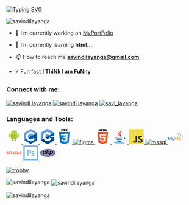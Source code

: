<a href="https://git.io/typing-svg"><img src="https://readme-typing-svg.demolab.com?font=Rajdhani&size=30&pause=1000&color=F747BE&center=true&vCenter=true&width=440&lines=Hey++I'm+SAVINDI+LAYANGA;Software+Engineer+in+Sri+Lanka+" alt="Typing SVG" /></a>
    
<p align="left"> <img src="https://komarev.com/ghpvc/?username=savindilayanga&label=Profile%20views&color=0e75b6&style=flat" alt="savindilayanga" /> </p>

- 🔭 I’m currently working on [MyPortFolio](https://github.com/SavindiLayanga/MyPortFolio.git)

- 🌱 I’m currently learning **html...**

- 📫 How to reach me **savindilayanga@gmail.com**

- ⚡ Fun fact **I ThiNk I am FuNny**

<h3 align="left">Connect with me:</h3>
<p align="left">
<a href="https://linkedin.com/in/savindi layanga" target="blank"><img align="center" src="https://raw.githubusercontent.com/rahuldkjain/github-profile-readme-generator/master/src/images/icons/Social/linked-in-alt.svg" alt="savindi layanga" height="30" width="40" /></a>
<a href="https://fb.com/savindi layanga" target="blank"><img align="center" src="https://raw.githubusercontent.com/rahuldkjain/github-profile-readme-generator/master/src/images/icons/Social/facebook.svg" alt="savindi layanga" height="30" width="40" /></a>
<a href="https://instagram.com/savi_layanga" target="blank"><img align="center" src="https://raw.githubusercontent.com/rahuldkjain/github-profile-readme-generator/master/src/images/icons/Social/instagram.svg" alt="savi_layanga" height="30" width="40" /></a>
</p>

<h3 align="left">Languages and Tools:</h3>
<p align="left"> <a href="https://developer.android.com" target="_blank" rel="noreferrer"> <img src="https://raw.githubusercontent.com/devicons/devicon/master/icons/android/android-original-wordmark.svg" alt="android" width="40" height="40"/> </a> <a href="https://www.cprogramming.com/" target="_blank" rel="noreferrer"> <img src="https://raw.githubusercontent.com/devicons/devicon/master/icons/c/c-original.svg" alt="c" width="40" height="40"/> </a> <a href="https://www.w3schools.com/cpp/" target="_blank" rel="noreferrer"> <img src="https://raw.githubusercontent.com/devicons/devicon/master/icons/cplusplus/cplusplus-original.svg" alt="cplusplus" width="40" height="40"/> </a> <a href="https://www.w3schools.com/css/" target="_blank" rel="noreferrer"> <img src="https://raw.githubusercontent.com/devicons/devicon/master/icons/css3/css3-original-wordmark.svg" alt="css3" width="40" height="40"/> </a> <a href="https://www.figma.com/" target="_blank" rel="noreferrer"> <img src="https://www.vectorlogo.zone/logos/figma/figma-icon.svg" alt="figma" width="40" height="40"/> </a> <a href="https://www.w3.org/html/" target="_blank" rel="noreferrer"> <img src="https://raw.githubusercontent.com/devicons/devicon/master/icons/html5/html5-original-wordmark.svg" alt="html5" width="40" height="40"/> </a> <a href="https://www.java.com" target="_blank" rel="noreferrer"> <img src="https://raw.githubusercontent.com/devicons/devicon/master/icons/java/java-original.svg" alt="java" width="40" height="40"/> </a> <a href="https://developer.mozilla.org/en-US/docs/Web/JavaScript" target="_blank" rel="noreferrer"> <img src="https://raw.githubusercontent.com/devicons/devicon/master/icons/javascript/javascript-original.svg" alt="javascript" width="40" height="40"/> </a> <a href="https://www.microsoft.com/en-us/sql-server" target="_blank" rel="noreferrer"> <img src="https://www.svgrepo.com/show/303229/microsoft-sql-server-logo.svg" alt="mssql" width="40" height="40"/> </a> <a href="https://www.mysql.com/" target="_blank" rel="noreferrer"> <img src="https://raw.githubusercontent.com/devicons/devicon/master/icons/mysql/mysql-original-wordmark.svg" alt="mysql" width="40" height="40"/> </a> <a href="https://www.oracle.com/" target="_blank" rel="noreferrer"> <img src="https://raw.githubusercontent.com/devicons/devicon/master/icons/oracle/oracle-original.svg" alt="oracle" width="40" height="40"/> </a> <a href="https://www.photoshop.com/en" target="_blank" rel="noreferrer"> <img src="https://raw.githubusercontent.com/devicons/devicon/master/icons/photoshop/photoshop-line.svg" alt="photoshop" width="40" height="40"/> </a> <a href="https://www.php.net" target="_blank" rel="noreferrer"> <img src="https://raw.githubusercontent.com/devicons/devicon/master/icons/php/php-original.svg" alt="php" width="40" height="40"/> </a> </p>

[![trophy](https://github-profile-trophy.vercel.app/?username=ryo-ma&theme=onedark)](https://github.com/ryo-ma/github-profile-trophy)

<p><img align="left" src="https://github-readme-stats.vercel.app/api/top-langs?username=savindilayanga&show_icons=true&locale=en&layout=compact" alt="savindilayanga" /></p>

<p>&nbsp;<img align="center" src="https://github-readme-stats.vercel.app/api?username=savindilayanga&show_icons=true&locale=en" alt="savindilayanga" /></p>

<p><img align="center" src="https://github-readme-streak-stats.herokuapp.com/?user=savindilayanga&" alt="savindilayanga" /></p>
